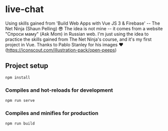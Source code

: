 # live-chat
Using skills gained from 'Build Web Apps with Vue JS 3 & Firebase' -- The Net Ninja (Shaun Pelling) 😎
The idea is not mine -- it comes from a website "Спроси маму" (Ask Mom) in Russian web.
I'm just using the idea to practice the skills gained from The Net Ninja's course, and it's my first project in Vue.
Thanks to Pablo Stanley for his images ❤ (https://iconscout.com/illustration-pack/open-peeps)
## Project setup
```
npm install
```

### Compiles and hot-reloads for development
```
npm run serve
```

### Compiles and minifies for production
```
npm run build
```
